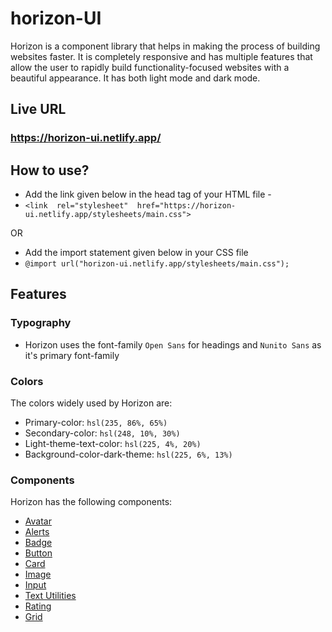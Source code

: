 # horizon-UI
Horizon is a component library that helps in making the process of building websites faster. It is completely responsive and has multiple features that allow the user to rapidly build functionality-focused websites with a beautiful appearance.
It has both light mode and dark mode.
## Live URL
### https://horizon-ui.netlify.app/

## How to use?

  

- Add the link given below in the head tag of your HTML file -   
- `<link  rel="stylesheet"  href="https://horizon-ui.netlify.app/stylesheets/main.css">`

OR

- Add the import statement given below in your CSS file 
- ```@import url("horizon-ui.netlify.app/stylesheets/main.css");```

  

## Features

### Typography
 - Horizon uses the font-family `Open Sans` for headings and `Nunito Sans` as it's primary font-family

### Colors
 The colors widely used by Horizon are:
 
 - Primary-color: `hsl(235, 86%, 65%)`
 - Secondary-color: `hsl(248, 10%, 30%)`
 - Light-theme-text-color: `hsl(225, 4%, 20%)`
 - Background-color-dark-theme: `hsl(225, 6%, 13%)`
 
 ### Components
 Horizon has the following components:
 
 - [Avatar](https://horizon-ui.netlify.app/docs/avatars/avatar.html)
 - [Alerts](https://horizon-ui.netlify.app/docs/alerts/alerts.html)
 - [Badge](https://horizon-ui.netlify.app/docs/badges/badges.html)
 - [Button](https://horizon-ui.netlify.app/docs/buttons/buttons.html)
 - [Card](https://horizon-ui.netlify.app/docs/cards/cards.html)
 - [Image](https://horizon-ui.netlify.app/docs/image/image.html)
 - [Input](https://horizon-ui.netlify.app/docs/inputs/input.html)
 - [Text Utilities](https://horizon-ui.netlify.app/docs/typography/text-utilities.html)
 - [Rating](https://horizon-ui.netlify.app/docs/ratings/rating.html)
 - [Grid](https://horizon-ui.netlify.app/docs/grid/grid.html)
